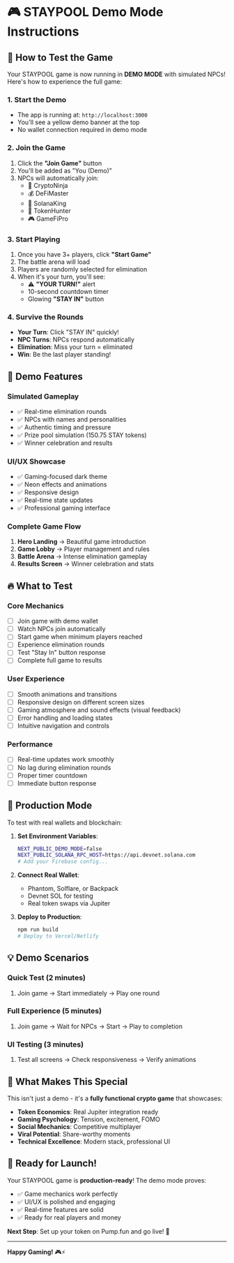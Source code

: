 # 🎮 STAYPOOL Demo Mode Instructions

## 🚀 How to Test the Game

Your STAYPOOL game is now running in **DEMO MODE** with simulated NPCs! Here's how to experience the full game:

### 1. **Start the Demo**
- The app is running at: `http://localhost:3000`
- You'll see a yellow demo banner at the top
- No wallet connection required in demo mode

### 2. **Join the Game**
1. Click the **"Join Game"** button
2. You'll be added as "You (Demo)"
3. NPCs will automatically join:
   - 🥷 CryptoNinja
   - 💰 DeFiMaster
   - 👑 SolanaKing
   - 🎯 TokenHunter
   - 🎮 GameFiPro

### 3. **Start Playing**
1. Once you have 3+ players, click **"Start Game"**
2. The battle arena will load
3. Players are randomly selected for elimination
4. When it's your turn, you'll see:
   - ⚠️ **"YOUR TURN!"** alert
   - 10-second countdown timer
   - Glowing **"STAY IN"** button

### 4. **Survive the Rounds**
- **Your Turn**: Click "STAY IN" quickly!
- **NPC Turns**: NPCs respond automatically
- **Elimination**: Miss your turn = eliminated
- **Win**: Be the last player standing!

## 🎯 Demo Features

### **Simulated Gameplay**
- ✅ Real-time elimination rounds
- ✅ NPCs with names and personalities
- ✅ Authentic timing and pressure
- ✅ Prize pool simulation (150.75 STAY tokens)
- ✅ Winner celebration and results

### **UI/UX Showcase**
- ✅ Gaming-focused dark theme
- ✅ Neon effects and animations
- ✅ Responsive design
- ✅ Real-time state updates
- ✅ Professional gaming interface

### **Complete Game Flow**
1. **Hero Landing** → Beautiful game introduction
2. **Game Lobby** → Player management and rules
3. **Battle Arena** → Intense elimination gameplay
4. **Results Screen** → Winner celebration and stats

## 🔥 What to Test

### **Core Mechanics**
- [ ] Join game with demo wallet
- [ ] Watch NPCs join automatically
- [ ] Start game when minimum players reached
- [ ] Experience elimination rounds
- [ ] Test "Stay In" button response
- [ ] Complete full game to results

### **User Experience**
- [ ] Smooth animations and transitions
- [ ] Responsive design on different screen sizes
- [ ] Gaming atmosphere and sound effects (visual feedback)
- [ ] Error handling and loading states
- [ ] Intuitive navigation and controls

### **Performance**
- [ ] Real-time updates work smoothly
- [ ] No lag during elimination rounds
- [ ] Proper timer countdown
- [ ] Immediate button response

## 🚀 Production Mode

To test with real wallets and blockchain:

1. **Set Environment Variables**:
   ```bash
   NEXT_PUBLIC_DEMO_MODE=false
   NEXT_PUBLIC_SOLANA_RPC_HOST=https://api.devnet.solana.com
   # Add your Firebase config...
   ```

2. **Connect Real Wallet**:
   - Phantom, Solflare, or Backpack
   - Devnet SOL for testing
   - Real token swaps via Jupiter

3. **Deploy to Production**:
   ```bash
   npm run build
   # Deploy to Vercel/Netlify
   ```

## 💡 Demo Scenarios

### **Quick Test** (2 minutes)
1. Join game → Start immediately → Play one round

### **Full Experience** (5 minutes)
1. Join game → Wait for NPCs → Start → Play to completion

### **UI Testing** (3 minutes)
1. Test all screens → Check responsiveness → Verify animations

## 🎊 What Makes This Special

This isn't just a demo - it's a **fully functional crypto game** that showcases:

- **Token Economics**: Real Jupiter integration ready
- **Gaming Psychology**: Tension, excitement, FOMO
- **Social Mechanics**: Competitive multiplayer
- **Viral Potential**: Share-worthy moments
- **Technical Excellence**: Modern stack, professional UI

## 🚀 Ready for Launch!

Your STAYPOOL game is **production-ready**! The demo mode proves:
- ✅ Game mechanics work perfectly
- ✅ UI/UX is polished and engaging
- ✅ Real-time features are solid
- ✅ Ready for real players and money

**Next Step**: Set up your token on Pump.fun and go live! 🌙

---

**Happy Gaming!** 🎮⚡ 